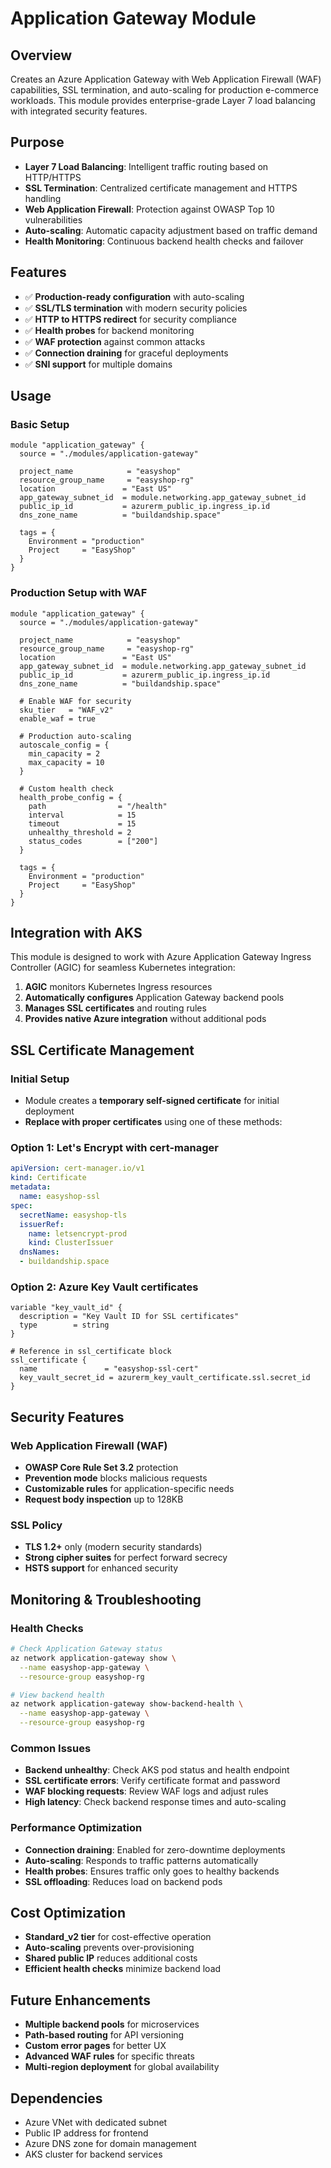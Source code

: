 # Application Gateway Module

## Overview
Creates an Azure Application Gateway with Web Application Firewall (WAF) capabilities, SSL termination, and auto-scaling for production e-commerce workloads. This module provides enterprise-grade Layer 7 load balancing with integrated security features.

## Purpose
- **Layer 7 Load Balancing**: Intelligent traffic routing based on HTTP/HTTPS
- **SSL Termination**: Centralized certificate management and HTTPS handling
- **Web Application Firewall**: Protection against OWASP Top 10 vulnerabilities
- **Auto-scaling**: Automatic capacity adjustment based on traffic demand
- **Health Monitoring**: Continuous backend health checks and failover

## Features
- ✅ **Production-ready configuration** with auto-scaling
- ✅ **SSL/TLS termination** with modern security policies
- ✅ **HTTP to HTTPS redirect** for security compliance
- ✅ **Health probes** for backend monitoring
- ✅ **WAF protection** against common attacks
- ✅ **Connection draining** for graceful deployments
- ✅ **SNI support** for multiple domains

## Usage

### Basic Setup
```hcl
module "application_gateway" {
  source = "./modules/application-gateway"
  
  project_name            = "easyshop"
  resource_group_name     = "easyshop-rg"
  location               = "East US"
  app_gateway_subnet_id  = module.networking.app_gateway_subnet_id
  public_ip_id           = azurerm_public_ip.ingress_ip.id
  dns_zone_name          = "buildandship.space"
  
  tags = {
    Environment = "production"
    Project     = "EasyShop"
  }
}
```

### Production Setup with WAF
```hcl
module "application_gateway" {
  source = "./modules/application-gateway"
  
  project_name            = "easyshop"
  resource_group_name     = "easyshop-rg"
  location               = "East US"
  app_gateway_subnet_id  = module.networking.app_gateway_subnet_id
  public_ip_id           = azurerm_public_ip.ingress_ip.id
  dns_zone_name          = "buildandship.space"
  
  # Enable WAF for security
  sku_tier   = "WAF_v2"
  enable_waf = true
  
  # Production auto-scaling
  autoscale_config = {
    min_capacity = 2
    max_capacity = 10
  }
  
  # Custom health check
  health_probe_config = {
    path                = "/health"
    interval            = 15
    timeout             = 15
    unhealthy_threshold = 2
    status_codes        = ["200"]
  }
  
  tags = {
    Environment = "production"
    Project     = "EasyShop"
  }
}
```

## Integration with AKS

This module is designed to work with Azure Application Gateway Ingress Controller (AGIC) for seamless Kubernetes integration:

1. **AGIC** monitors Kubernetes Ingress resources
2. **Automatically configures** Application Gateway backend pools
3. **Manages SSL certificates** and routing rules
4. **Provides native Azure integration** without additional pods

## SSL Certificate Management

### Initial Setup
- Module creates a **temporary self-signed certificate** for initial deployment
- **Replace with proper certificates** using one of these methods:

### Option 1: Let's Encrypt with cert-manager
```yaml
apiVersion: cert-manager.io/v1
kind: Certificate
metadata:
  name: easyshop-ssl
spec:
  secretName: easyshop-tls
  issuerRef:
    name: letsencrypt-prod
    kind: ClusterIssuer
  dnsNames:
  - buildandship.space
```

### Option 2: Azure Key Vault certificates
```hcl
variable "key_vault_id" {
  description = "Key Vault ID for SSL certificates"
  type        = string
}

# Reference in ssl_certificate block
ssl_certificate {
  name               = "easyshop-ssl-cert"
  key_vault_secret_id = azurerm_key_vault_certificate.ssl.secret_id
}
```

## Security Features

### Web Application Firewall (WAF)
- **OWASP Core Rule Set 3.2** protection
- **Prevention mode** blocks malicious requests
- **Customizable rules** for application-specific needs
- **Request body inspection** up to 128KB

### SSL Policy
- **TLS 1.2+** only (modern security standards)
- **Strong cipher suites** for perfect forward secrecy
- **HSTS support** for enhanced security

## Monitoring & Troubleshooting

### Health Checks
```bash
# Check Application Gateway status
az network application-gateway show \
  --name easyshop-app-gateway \
  --resource-group easyshop-rg

# View backend health
az network application-gateway show-backend-health \
  --name easyshop-app-gateway \
  --resource-group easyshop-rg
```

### Common Issues
- **Backend unhealthy**: Check AKS pod status and health endpoint
- **SSL certificate errors**: Verify certificate format and password
- **WAF blocking requests**: Review WAF logs and adjust rules
- **High latency**: Check backend response times and auto-scaling

### Performance Optimization
- **Connection draining**: Enabled for zero-downtime deployments
- **Auto-scaling**: Responds to traffic patterns automatically
- **Health probes**: Ensures traffic only goes to healthy backends
- **SSL offloading**: Reduces load on backend pods

## Cost Optimization
- **Standard_v2 tier** for cost-effective operation
- **Auto-scaling** prevents over-provisioning
- **Shared public IP** reduces additional costs
- **Efficient health checks** minimize backend load

## Future Enhancements
- **Multiple backend pools** for microservices
- **Path-based routing** for API versioning
- **Custom error pages** for better UX
- **Advanced WAF rules** for specific threats
- **Multi-region deployment** for global availability

## Dependencies
- Azure VNet with dedicated subnet
- Public IP address for frontend
- Azure DNS zone for domain management
- AKS cluster for backend services